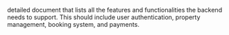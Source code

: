  detailed document that lists all the features and functionalities the backend needs to support. This should include user authentication, property management, booking system, and payments.

